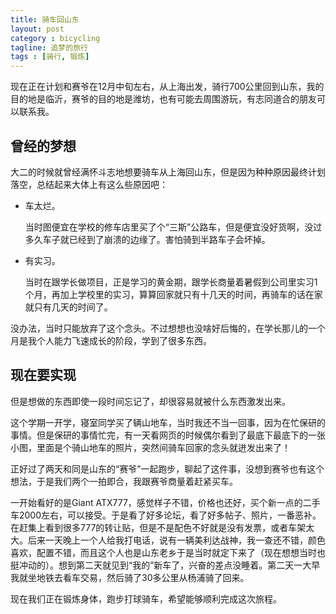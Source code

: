 ```yaml
---
title: 骑车回山东
layout: post
category : bicycling
tagline: 追梦的旅行
tags : [骑行, 锻炼]
---
```



现在正在计划和赛爷在12月中旬左右，从上海出发，骑行700公里回到山东，我的目的地是临沂，赛爷的目的地是潍坊，也有可能去周围游玩，有志同道合的朋友可以联系我。

## 曾经的梦想
大二的时候就曾经满怀斗志地想要骑车从上海回山东，但是因为种种原因最终计划落空，总结起来大体上有这么些原因吧：

+ 车太烂。

	当时图便宜在学校的修车店里买了个“三斯”公路车，但是便宜没好货啊，没过多久车子就已经到了崩溃的边缘了。害怕骑到半路车子会坏掉。
+ 有实习。

	当时在跟学长做项目，正是学习的黄金期，跟学长商量着暑假到公司里实习1个月，再加上学校里的实习，算算回家就只有十几天的时间，再骑车的话在家就只有几天的时间了。

没办法，当时只能放弃了这个念头。不过想想也没啥好后悔的，在学长那儿的一个月是我个人能力飞速成长的阶段，学到了很多东西。

## 现在要实现
但是想做的东西即使一段时间忘记了，却很容易就被什么东西激发出来。

这个学期一开学，寝室同学买了辆山地车，当时我还不当一回事，因为在忙保研的事情。但是保研的事情忙完，有一天看网页的时候偶尔看到了最底下最底下的一张小图，里面是个骑山地车的照片，突然间骑车回家的念头就迸发出来了！

正好过了两天和同是山东的“赛爷”一起跑步，聊起了这件事，没想到赛爷也有这个想法，于是我们两个一拍即合，我跟赛爷商量着赶紧买车。

一开始看好的是Giant ATX777，感觉样子不错，价格也还好，买个新一点的二手车2000左右，可以接受。于是看了好多论坛，看了好多帖子、照片，一番恶补。在赶集上看到很多777的转让贴，但是不是配色不好就是没有发票，或者车架太大。后来一天晚上一个人给我打电话，说有一辆美利达战神，我一查还不错，颜色喜欢，配置不错，而且这个人也是山东老乡于是当时就定下来了（现在想想当时也挺冲动的）。想到第二天就见到“我的”新车了，兴奋的差点没睡着。第二天一大早我就坐地铁去看车交易，然后骑了30多公里从杨浦骑了回来。

现在我们正在锻炼身体，跑步打球骑车，希望能够顺利完成这次旅程。
